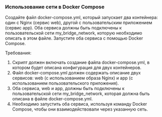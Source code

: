 
### Использование сети в Docker Compose

Создайте файл docker-compose.yml, который запускает два контейнера: один с Nginx (сервис web), другой с пользовательским приложением (сервис app). Оба сервиса должны быть подключены к пользовательской сети my_bridge_network, которую необходимо описать в этом файле. Запустите оба сервиса с помощью Docker Compose.

Требования:
1. Скрипт должен включать создание файла docker-compose.yml, в котором будет описана конфигурация для двух контейнеров. 
2. Файл docker-compose.yml должен содержать описание двух сервисов: web (с использованием образа Nginx) и app (с использованием пользовательского приложения). 
3. Оба сервиса, web и app, должны быть подключены к пользовательской сети my_bridge_network, которая должна быть описана в файле docker-compose.yml. 
4. Необходимо запустить оба сервиса, используя команду Docker Compose, чтобы они взаимодействовали через указанную сеть.